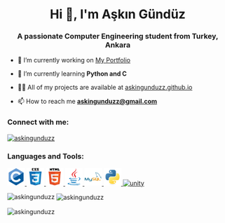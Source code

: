 <h1 align="center">Hi 👋, I'm Aşkın Gündüz</h1>
<h3 align="center">A passionate Computer Engineering student from Turkey, Ankara</h3>

- 🔭 I’m currently working on [My Portfolio](askingunduzz.github.io)

- 🌱 I’m currently learning **Python and C**

- 👨‍💻 All of my projects are available at [askingunduzz.github.io](askingunduzz.github.io)

- 📫 How to reach me **askingunduzz@gmail.com**

<h3 align="left">Connect with me:</h3>
<p align="left">
<a href="https://www.hackerrank.com/askingunduzz" target="blank"><img align="center" src="https://raw.githubusercontent.com/rahuldkjain/github-profile-readme-generator/master/src/images/icons/Social/hackerrank.svg" alt="askingunduzz" height="30" width="40" /></a>
</p>

<h3 align="left">Languages and Tools:</h3>
<p align="left"> <a href="https://www.cprogramming.com/" target="_blank" rel="noreferrer"> <img src="https://raw.githubusercontent.com/devicons/devicon/master/icons/c/c-original.svg" alt="c" width="40" height="40"/> </a> <a href="https://www.w3schools.com/css/" target="_blank" rel="noreferrer"> <img src="https://raw.githubusercontent.com/devicons/devicon/master/icons/css3/css3-original-wordmark.svg" alt="css3" width="40" height="40"/> </a> <a href="https://www.w3.org/html/" target="_blank" rel="noreferrer"> <img src="https://raw.githubusercontent.com/devicons/devicon/master/icons/html5/html5-original-wordmark.svg" alt="html5" width="40" height="40"/> </a> <a href="https://www.java.com" target="_blank" rel="noreferrer"> <img src="https://raw.githubusercontent.com/devicons/devicon/master/icons/java/java-original.svg" alt="java" width="40" height="40"/> </a> <a href="https://www.mysql.com/" target="_blank" rel="noreferrer"> <img src="https://raw.githubusercontent.com/devicons/devicon/master/icons/mysql/mysql-original-wordmark.svg" alt="mysql" width="40" height="40"/> </a> <a href="https://www.python.org" target="_blank" rel="noreferrer"> <img src="https://raw.githubusercontent.com/devicons/devicon/master/icons/python/python-original.svg" alt="python" width="40" height="40"/> </a> <a href="https://unity.com/" target="_blank" rel="noreferrer"> <img src="https://www.vectorlogo.zone/logos/unity3d/unity3d-icon.svg" alt="unity" width="40" height="40"/> </a> </p>

<p><img align="left" src="https://github-readme-stats.vercel.app/api/top-langs?username=askingunduzz&show_icons=true&locale=en&layout=compact" alt="askingunduzz" /></p>

<p>&nbsp;<img align="center" src="https://github-readme-stats.vercel.app/api?username=askingunduzz&show_icons=true&locale=en" alt="askingunduzz" /></p>

<p><img align="center" src="https://github-readme-streak-stats.herokuapp.com/?user=askingunduzz&" alt="askingunduzz" /></p>
